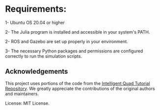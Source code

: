 # Requirements:
1- Ubuntu OS 20.04 or higher

2- The Julia program is installed and accessible in your system's PATH.

2- ROS and Gazebo are set up properly in your environment.

3- The necessary Python packages and permissions are configured correctly to run the simulation scripts.

## Acknowledgements

This project uses portions of the code from the [Intelligent Quad Tutorial Repository](https://github.com/Intelligent-Quads). We greatly appreciate the contributions of the original authors and maintainers.

License: MIT License.

